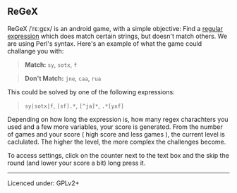 ## ReGeX

ReGeX /ˈrɛːɡɛx/ is an android game, with a simple objective: Find a 
[regular expression](https://en.wikipedia.org/wiki/Regular_expression)
which does match certain strings, but doesn't match others. We are using 
Perl's syntax. Here's an example of what the game could challange you with: 

> **Match:** `sy`, `sotx`, `f`

> **Don't Match:** `jne`, `caa`, `rua`

This could be solved by one of the following expressions:

> `sy|sotx|f`, `[sf].*`, `[^ja]*`, `.*[yxf]`

Depending on how long the expression is, how many regex charachters you used 
and a few more variables, your score is generated. From the number of games 
and your score ( high score and less games ), the current level is caclulated.
The higher the level, the more complex the challenges become.

To access settings, click on the counter next to the text box and the skip the round (and lower your score a bit) long press it.

---

Licenced under: GPLv2+
